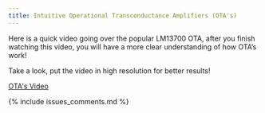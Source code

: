 ```yaml
---
title: Intuitive Operational Transconductance Amplifiers (OTA's)
---
```


Here is a quick video going over the popular LM13700 OTA, after you finish
watching this video, you will have a more clear understanding of how OTA’s work!

Take a look, put the video in high resolution for better results!

[OTA's Video](https://youtu.be/oD8tZyJaQrI)

{% include issues_comments.md %}
